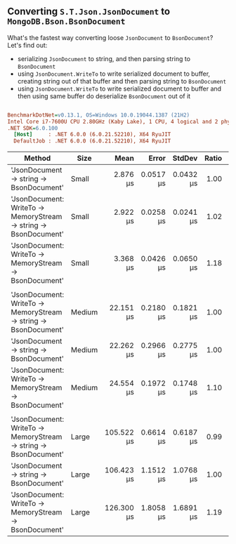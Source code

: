 ## Converting `S.T.Json.JsonDocument` to `MongoDB.Bson.BsonDocument`

What's the fastest way converting loose `JsonDocument` to `BsonDocument`? Let's find out:

- serializing `JsonDocument` to string, and then parsing string to `BsonDocument`
- using `JsonDocument.WriteTo` to write serialized document to buffer, creating string out of that buffer and then parsing string to `BsonDocument`
- using `JsonDocument.WriteTo` to write serialized document to buffer and then using same buffer do deserialize `BsonDocument` out of it

``` ini

BenchmarkDotNet=v0.13.1, OS=Windows 10.0.19044.1387 (21H2)
Intel Core i7-7600U CPU 2.80GHz (Kaby Lake), 1 CPU, 4 logical and 2 physical cores
.NET SDK=6.0.100
  [Host]     : .NET 6.0.0 (6.0.21.52210), X64 RyuJIT
  DefaultJob : .NET 6.0.0 (6.0.21.52210), X64 RyuJIT


```
|                                                            Method |   Size |       Mean |     Error |    StdDev | Ratio | RatioSD |   Gen 0 | Allocated |
|------------------------------------------------------------------ |------- |-----------:|----------:|----------:|------:|--------:|--------:|----------:|
|                          &#39;JsonDocument -&gt; string -&gt; BsonDocument&#39; |  Small |   2.876 μs | 0.0517 μs | 0.0432 μs |  1.00 |    0.00 |  1.7128 |      4 KB |
| &#39;JsonDocument: WriteTo -&gt; MemoryStream -&gt; string -&gt; BsonDocument&#39; |  Small |   2.922 μs | 0.0258 μs | 0.0241 μs |  1.02 |    0.02 |  2.0676 |      4 KB |
|           &#39;JsonDocument: WriteTo -&gt; MemoryStream -&gt; BsonDocument&#39; |  Small |   3.368 μs | 0.0426 μs | 0.0650 μs |  1.18 |    0.04 |  4.6158 |      9 KB |
|                                                                   |        |            |           |           |       |         |         |           |
| &#39;JsonDocument: WriteTo -&gt; MemoryStream -&gt; string -&gt; BsonDocument&#39; | Medium |  22.151 μs | 0.2180 μs | 0.1821 μs |  1.00 |    0.02 | 16.8762 |     34 KB |
|                          &#39;JsonDocument -&gt; string -&gt; BsonDocument&#39; | Medium |  22.262 μs | 0.2966 μs | 0.2775 μs |  1.00 |    0.00 | 13.4277 |     27 KB |
|           &#39;JsonDocument: WriteTo -&gt; MemoryStream -&gt; BsonDocument&#39; | Medium |  24.554 μs | 0.1972 μs | 0.1748 μs |  1.10 |    0.02 | 19.8059 |     40 KB |
|                                                                   |        |            |           |           |       |         |         |           |
| &#39;JsonDocument: WriteTo -&gt; MemoryStream -&gt; string -&gt; BsonDocument&#39; |  Large | 105.522 μs | 0.6614 μs | 0.6187 μs |  0.99 |    0.01 | 74.8291 |    153 KB |
|                          &#39;JsonDocument -&gt; string -&gt; BsonDocument&#39; |  Large | 106.423 μs | 1.1512 μs | 1.0768 μs |  1.00 |    0.00 | 59.4482 |    122 KB |
|           &#39;JsonDocument: WriteTo -&gt; MemoryStream -&gt; BsonDocument&#39; |  Large | 126.300 μs | 1.8058 μs | 1.6891 μs |  1.19 |    0.02 | 83.9844 |    172 KB |
